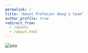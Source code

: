 ```yaml
---
permalink: /
title: "About Professor Wang's team"
author_profile: true
redirect_from: 
  - /about/
  - /about.html
---
```



![szu](https://github.com/user-attachments/assets/6d394b6f-7dab-4701-9431-f90d87bec843)


